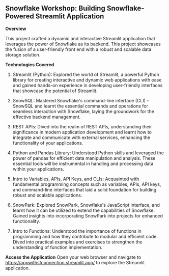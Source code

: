 **Snowflake Workshop: Building Snowflake-Powered Streamlit Application**
------

**Overview**

This project crafted a dynamic and interactive Streamlit application that leverages the power of Snowflake as its backend. This project showcases the fusion of a user-friendly front end with a robust and scalable data storage solution.

**Technologies Covered**

1. Streamlit (Python): Explored the world of Streamlit, a powerful Python library for creating interactive and dynamic web applications with ease and gained hands-on experience in developing user-friendly interfaces that showcase the potential of Streamlit.

2. SnowSQL: Mastered Snowflake's command-line interface (CLI) – SnowSQL and learnt the essential commands and operations for seamless interaction with Snowflake, laying the groundwork for the effective backend management.

3. REST APIs: Dived into the realm of REST APIs, understanding their significance in modern application development and learnt how to integrate and communicate with external services, enhancing the functionality of your applications.
   
4. Python and Pandas Library: Understood Python skills and leveraged the power of pandas for efficient data manipulation and analysis. These essential tools will be instrumental in handling and processing data within your applications.

5. Intro to Variables, APIs, API Keys, and CLIs: Acquainted with fundamental programming concepts such as variables, APIs, API keys, and command-line interfaces that laid a solid foundation for building robust and scalable applications.

6. SnowPark: Explored SnowPark, Snowflake's JavaScript interface, and learnt how it can be utilized to extend the capabilities of Snowflake. Gained insights into incorporating SnowPark into projects for enhanced functionality.

7. Intro to Functions: Understood the importance of functions in programming and how they contribute to modular and efficient code. Dived into practical examples and exercises to strengthen the understanding of function implementation.

**Access the Application**
Open your web browser and navigate to https://appwithsfconnection.streamlit.app/ to explore the Streamlit application.
